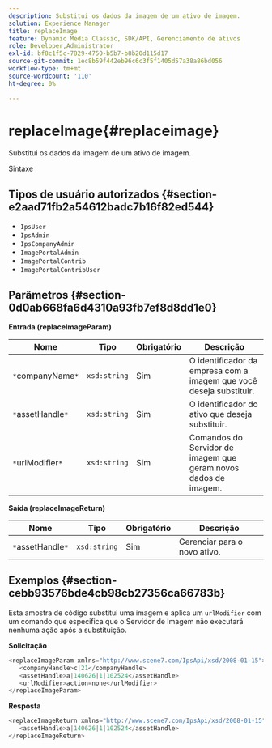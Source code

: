 ```yaml
---
description: Substitui os dados da imagem de um ativo de imagem.
solution: Experience Manager
title: replaceImage
feature: Dynamic Media Classic, SDK/API, Gerenciamento de ativos
role: Developer,Administrator
exl-id: bf8c1f5c-7829-4750-b5b7-b8b20d115d17
source-git-commit: 1ec8b59f442eb96c6c3f5f1405d57a38a86bd056
workflow-type: tm+mt
source-wordcount: '110'
ht-degree: 0%

---
```


# replaceImage{#replaceimage}

Substitui os dados da imagem de um ativo de imagem.

Sintaxe

## Tipos de usuário autorizados {#section-e2aad71fb2a54612badc7b16f82ed544}

* `IpsUser`
* `IpsAdmin`
* `IpsCompanyAdmin`
* `ImagePortalAdmin`
* `ImagePortalContrib`
* `ImagePortalContribUser`

## Parâmetros {#section-0d0ab668fa6d4310a93fb7ef8d8dd1e0}

**Entrada (replaceImageParam)**

| Nome | Tipo | Obrigatório | Descrição |
|---|---|---|---|
| `*`companyName`*` | `xsd:string` | Sim | O identificador da empresa com a imagem que você deseja substituir. |
| `*`assetHandle`*` | `xsd:string` | Sim | O identificador do ativo que deseja substituir. |
| `*`urlModifier`*` | `xsd:string` | Sim | Comandos do Servidor de imagem que geram novos dados de imagem. |

**Saída (replaceImageReturn)**

| Nome | Tipo | Obrigatório | Descrição |
|---|---|---|---|
| `*`assetHandle`*` | `xsd:string` | Sim | Gerenciar para o novo ativo. |

## Exemplos {#section-cebb93576bde4cb98cb27356ca66783b}

Esta amostra de código substitui uma imagem e aplica um `urlModifier` com um comando que especifica que o Servidor de Imagem não executará nenhuma ação após a substituição.

**Solicitação**

```java
<replaceImageParam xmlns="http://www.scene7.com/IpsApi/xsd/2008-01-15">
   <companyHandle>c|21</companyHandle>
   <assetHandle>a|140626|1|102524</assetHandle>
   <urlModifier>action=none</urlModifier>
</replaceImageParam>
```

**Resposta**

```java
<replaceImageReturn xmlns="http://www.scene7.com/IpsApi/xsd/2008-01-15">
   <assetHandle>a|140626|1|102524</assetHandle>
</replaceImageReturn>
```

